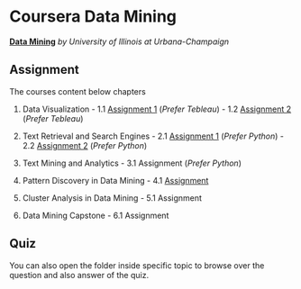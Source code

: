# Coursera Data Mining

[**Data Mining**](https://www.coursera.org/specializations/data-mining) *by University of Illinois at Urbana-Champaign*

## Assignment

  The courses content below chapters

  1. Data Visualization
    - 1.1 [Assignment 1](http://englianhu.github.io/2016/04/Programming%20Assignment%201%20Submission.html) (*Prefer Tebleau*)
    - 1.2 [Assignment 2](http://rpubs.com/englianhu/177151) (*Prefer Tebleau*)
    
  2. Text Retrieval and Search Engines
    - 2.1 [Assignment 1](https://beta.rstudioconnect.com/englianhu/Programming-Assignment-1-Submission/) (*Prefer Python*)
    - 2.2 [Assignment 2](https://beta.rstudioconnect.com/englianhu/Programming-Assignment-2-Submission/) (*Prefer Python*)
    
  3. Text Mining and Analytics
    - 3.1 Assignment (*Prefer Python*)
    
  4. Pattern Discovery in Data Mining
    - 4.1 [Assignment](http://rpubs.com/englianhu/pattern-discovery-in-data-mining-assignment1)
    
  5. Cluster Analysis in Data Mining
    - 5.1 Assignment
  
  6. Data Mining Capstone
    - 6.1 Assignment
    
## Quiz

  You can also open the folder inside specific topic to browse over the question and also answer of the quiz.

